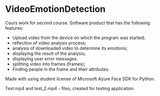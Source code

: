 # VideoEmotionDetection
Cours work for second course. 
Software product that has the following features:
- Upload video from the device on which the program was started;
- reflection of video analysis process;
- analysis of downloaded video to determine its emotions;
- displaying the result of the analysis;
- displaying user error messages.
- splitting video into frames (frames);
- Finding people in the frame and their attributes.

Made with using student license of Microsoft Azure Face SDK for Python.

Test.mp4 and test_2.mp4 - files, created for testing application.
